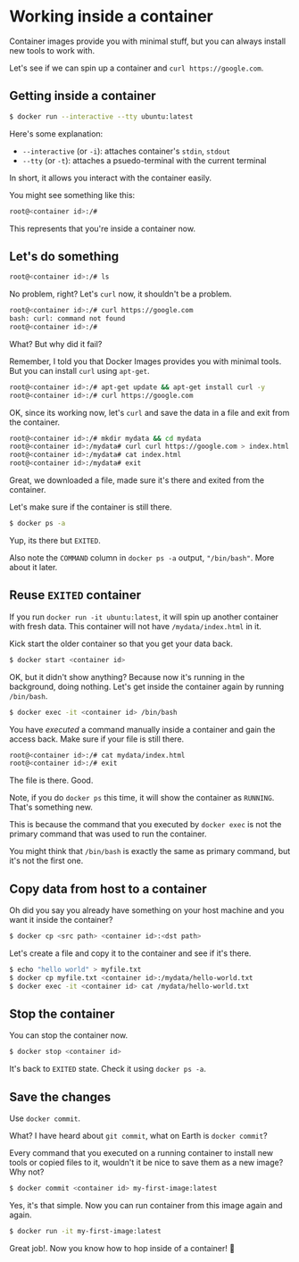 # Working inside a container
Container images provide you with minimal stuff, but you can always install new tools to work with.

Let's see if we can spin up a container and `curl https://google.com`.

## Getting inside a container
```bash
$ docker run --interactive --tty ubuntu:latest
```

Here's some explanation:

- `--interactive` (or `-i`): attaches container's `stdin`, `stdout`
- `--tty` (or `-t`): attaches a psuedo-terminal with the current terminal

In short, it allows you interact with the container easily.

You might see something like this:

```bash
root@<container id>:/#
```

This represents that you're inside a container now.

## Let's do something
```bash
root@<container id>:/# ls
```

No problem, right? Let's `curl` now, it shouldn't be a problem.

```bash
root@<container id>:/# curl https://google.com
bash: curl: command not found
root@<container id>:/#
```

What? But why did it fail?

Remember, I told you that Docker Images provides you with minimal tools. But you can install `curl` using `apt-get`.

```bash
root@<container id>:/# apt-get update && apt-get install curl -y
root@<container id>:/# curl https://google.com
```

OK, since its working now, let's `curl` and save the data in a file and exit from the container.

```bash
root@<container id>:/# mkdir mydata && cd mydata
root@<container id>:/mydata# curl curl https://google.com > index.html
root@<container id>:/mydata# cat index.html
root@<container id>:/mydata# exit
```

Great, we downloaded a file, made sure it's there and exited from the container.

Let's make sure if the container is still there.

```bash
$ docker ps -a
```

Yup, its there but `EXITED`.

Also note the `COMMAND` column in `docker ps -a` output, `"/bin/bash"`. More about it later.

## Reuse `EXITED` container
If you run `docker run -it ubuntu:latest`, it will spin up another container with fresh data. This container will not have `/mydata/index.html` in it.

Kick start the older container so that you get your data back.

```bash
$ docker start <container id>
```

OK, but it didn't show anything? Because now it's running in the background, doing nothing. Let's get inside the container again by running `/bin/bash`.

```bash
$ docker exec -it <container id> /bin/bash
```

You have _executed_ a command manually inside a container and gain the access back. Make sure if your file is still there.

```bash
root@<container id>:/# cat mydata/index.html
root@<container id>:/# exit
```

The file is there. Good.

Note, if you do `docker ps` this time, it will show the container as `RUNNING`. That's something new.

This is because the command that you executed by `docker exec` is not the primary command that was used to run the container.

You might think that `/bin/bash` is exactly the same as primary command, but it's not the first one.

## Copy data from host to a container
Oh did you say you already have something on your host machine and you want it inside the container?

```bash
$ docker cp <src path> <container id>:<dst path>
```

Let's create a file and copy it to the container and see if it's there.

```bash
$ echo "hello world" > myfile.txt
$ docker cp myfile.txt <container id>:/mydata/hello-world.txt
$ docker exec -it <container id> cat /mydata/hello-world.txt
```

## Stop the container
You can stop the container now.

```bash
$ docker stop <container id>
```

It's back to `EXITED` state. Check it using `docker ps -a`.

## Save the changes
Use `docker commit`.

What? I have heard about `git commit`, what on Earth is `docker commit`?

Every command that you executed on a running container to install new tools or copied files to it, wouldn't it be nice to save them as a new image? Why not?

```bash
$ docker commit <container id> my-first-image:latest
```

Yes, it's that simple. Now you can run container from this image again and again.

```bash
$ docker run -it my-first-image:latest
```

Great job!. Now you know how to hop inside of a container! :tada:
